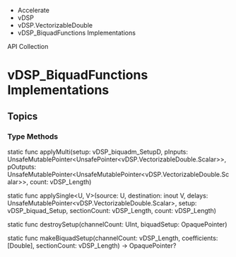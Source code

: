 

- Accelerate
- vDSP
- vDSP.VectorizableDouble
-  vDSP_BiquadFunctions Implementations 

API Collection

# vDSP_BiquadFunctions Implementations

## Topics

### Type Methods

static func applyMulti(setup: vDSP_biquadm_SetupD, pInputs: UnsafeMutablePointer&lt;UnsafePointer&lt;vDSP.VectorizableDouble.Scalar>>, pOutputs: UnsafeMutablePointer&lt;UnsafeMutablePointer&lt;vDSP.VectorizableDouble.Scalar>>, count: vDSP_Length)

static func applySingle&lt;U, V>(source: U, destination: inout V, delays: UnsafeMutablePointer&lt;vDSP.VectorizableDouble.Scalar>, setup: vDSP_biquad_Setup, sectionCount: vDSP_Length, count: vDSP_Length)

static func destroySetup(channelCount: UInt, biquadSetup: OpaquePointer)

static func makeBiquadSetup(channelCount: vDSP_Length, coefficients: [Double], sectionCount: vDSP_Length) -> OpaquePointer?

